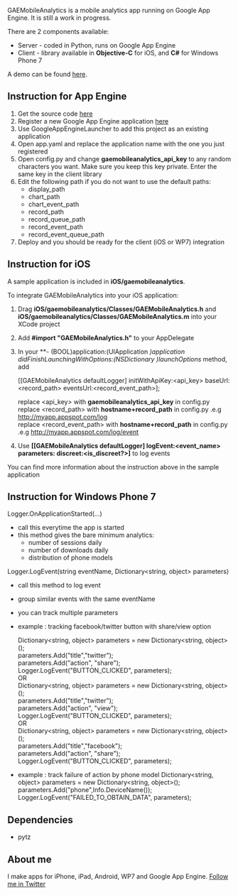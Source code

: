 GAEMobileAnalytics is a mobile analytics app running on Google App Engine. It is still a work in progress.

There are 2 components available:
* Server - coded in Python, runs on Google App Engine
* Client - library available in **Objective-C** for iOS, and **C#** for Windows Phone 7

A demo can be found [here](http://www.honcheng.com/2010/11/Open-Source-Analytics-App-on-AppEngine---GAEMobileAnalytics). 

## Instruction for App Engine

1. Get the source code [here](https://github.com/honcheng/GAEMobileAnalytics)
2. Register a new Google App Engine application [here](http://appengine.google.com)
3. Use GoogleAppEngineLauncher to add this project as an existing application
4. Open app.yaml and replace the application name with the one you just registered
5. Open config.py and change **gaemobileanalytics_api_key** to any random characters you want. Make sure you keep this key private. Enter the same key in the client library
6. Edit the following path if you do not want to use the default paths:
	* display_path
	* chart_path 
	* chart_event_path
	* record_path
	* record_queue_path
	* record_event_path
	* record_event_queue_path
7. Deploy and you should be ready for the client (iOS or WP7) integration

## Instruction for iOS

A sample application is included in **iOS/gaemobileanalytics**.

To integrate GAEMobileAnalytics into your iOS application:

1. Drag **iOS/gaemobileanalytics/Classes/GAEMobileAnalytics.h** and **iOS/gaemobileanalytics/Classes/GAEMobileAnalytics.m** into your XCode project
2. Add **#import "GAEMobileAnalytics.h"** to your AppDelegate
3. In your **- (BOOL)application:(UIApplication *)application didFinishLaunchingWithOptions:(NSDictionary *)launchOptions** method, add  

    [[GAEMobileAnalytics defaultLogger] initWithApiKey:<api_key> baseUrl:<record_path> eventsUrl:<record_event_path>];  
	
	replace <api_key> with **gaemobileanalytics_api_key** in config.py  
	replace <record_path> with **hostname+record_path** in config.py .e.g http://myapp.appspot.com/log  
	replace <record_event_path> with **hostname+record_path** in config.py .e.g http://myapp.appspot.com/log/event  

4. Use **[[GAEMobileAnalytics defaultLogger] logEvent:<event_name> parameters:<parameters> discreet:<is_discreet?>]** to log events

You can find more information about the instruction above in the sample application

## Instruction for Windows Phone 7  

Logger.OnApplicationStarted(...)

* call this everytime the app is started
* this method gives the bare minimum analytics:
  * number of sessions daily
  * number of downloads daily
  * distribution of phone models

Logger.LogEvent(string eventName, Dictionary<string, object> parameters)

* call this method to log event
* group similar events with the same eventName
* you can track multiple parameters 
* example : tracking facebook/twitter button with share/view option

	Dictionary<string, object> parameters = new Dictionary<string, object>();  
	parameters.Add("title","twitter");  
	parameters.Add("action", "share");  
	Logger.LogEvent("BUTTON_CLICKED", parameters);  
	OR  
	Dictionary<string, object> parameters = new Dictionary<string, object>();  
	parameters.Add("title","twitter");  
	parameters.Add("action", "view");  
	Logger.LogEvent("BUTTON_CLICKED", parameters);  
	OR  
	Dictionary<string, object> parameters = new Dictionary<string, object>();  
	parameters.Add("title","facebook");  
	parameters.Add("action", "share");  
	Logger.LogEvent("BUTTON_CLICKED", parameters);  

* example : track failure of action by phone model
   Dictionary<string, object> parameters = new Dictionary<string, object>();
   parameters.Add("phone",Info.DeviceName());
   Logger.LogEvent("FAILED_TO_OBTAIN_DATA", parameters);

## Dependencies

* pytz

## About me

I make apps for iPhone, iPad, Android, WP7 and Google App Engine. 
[Follow me in Twitter](http://twitter.com/honcheng)

